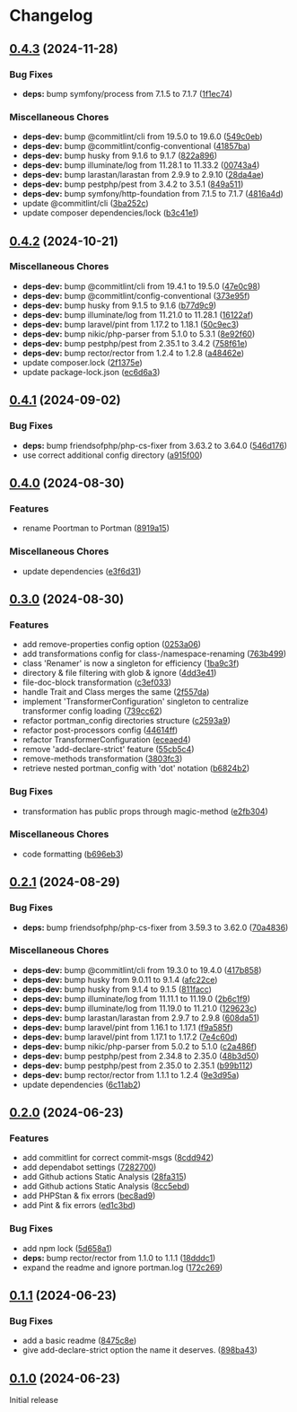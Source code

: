 # Changelog

## [0.4.3](https://github.com/magewirephp/portman/compare/v0.4.2...v0.4.3) (2024-11-28)


### Bug Fixes

* **deps:** bump symfony/process from 7.1.5 to 7.1.7 ([1f1ec74](https://github.com/magewirephp/portman/commit/1f1ec74c853d9369e0ea57a73bd8b46fcf2d137c))


### Miscellaneous Chores

* **deps-dev:** bump @commitlint/cli from 19.5.0 to 19.6.0 ([549c0eb](https://github.com/magewirephp/portman/commit/549c0ebfe18690e8238d32429bdd38ef44bc54fe))
* **deps-dev:** bump @commitlint/config-conventional ([41857ba](https://github.com/magewirephp/portman/commit/41857baf757fae91728909660886bbe16188df45))
* **deps-dev:** bump husky from 9.1.6 to 9.1.7 ([822a896](https://github.com/magewirephp/portman/commit/822a896127a55cc65882b6e3a6d6110cfb79fb34))
* **deps-dev:** bump illuminate/log from 11.28.1 to 11.33.2 ([00743a4](https://github.com/magewirephp/portman/commit/00743a428ba811e5b394d7adf8ffad4b3bf44a85))
* **deps-dev:** bump larastan/larastan from 2.9.9 to 2.9.10 ([28da4ae](https://github.com/magewirephp/portman/commit/28da4aede89cd7133fbeaa5e97666e313fe27bb2))
* **deps-dev:** bump pestphp/pest from 3.4.2 to 3.5.1 ([849a511](https://github.com/magewirephp/portman/commit/849a5114aea04e6fb2d46d9dae32a1b23171b84c))
* **deps-dev:** bump symfony/http-foundation from 7.1.5 to 7.1.7 ([4816a4d](https://github.com/magewirephp/portman/commit/4816a4d6acd388abd5f96dae66d3f3c49844cda6))
* update @commitlint/cli ([3ba252c](https://github.com/magewirephp/portman/commit/3ba252c215bac117a55be7795c90f0537bdfbb68))
* update composer dependencies/lock ([b3c41e1](https://github.com/magewirephp/portman/commit/b3c41e1ce17ba01fd32b411cc4321e6c450a70b1))

## [0.4.2](https://github.com/magewirephp/portman/compare/v0.4.1...v0.4.2) (2024-10-21)


### Miscellaneous Chores

* **deps-dev:** bump @commitlint/cli from 19.4.1 to 19.5.0 ([47e0c98](https://github.com/magewirephp/portman/commit/47e0c98090b019294e06826fb4fabba05b630195))
* **deps-dev:** bump @commitlint/config-conventional ([373e95f](https://github.com/magewirephp/portman/commit/373e95f5b84a449dd481a62afa7487e45d6f4c6e))
* **deps-dev:** bump husky from 9.1.5 to 9.1.6 ([b77d9c9](https://github.com/magewirephp/portman/commit/b77d9c94b0c28ddfbb864050136dd1f386e3b855))
* **deps-dev:** bump illuminate/log from 11.21.0 to 11.28.1 ([16122af](https://github.com/magewirephp/portman/commit/16122afc90165d5a3d36e0eba53f7a64a0ef3cd8))
* **deps-dev:** bump laravel/pint from 1.17.2 to 1.18.1 ([50c9ec3](https://github.com/magewirephp/portman/commit/50c9ec3d4ce9eec78c97d72a897c865ca3a70a70))
* **deps-dev:** bump nikic/php-parser from 5.1.0 to 5.3.1 ([8e92f60](https://github.com/magewirephp/portman/commit/8e92f60d4035cdcf06ec2a71aec5ca6115628844))
* **deps-dev:** bump pestphp/pest from 2.35.1 to 3.4.2 ([758f61e](https://github.com/magewirephp/portman/commit/758f61e8b653c88fb6e3bee4b1cf8ba504a439c0))
* **deps-dev:** bump rector/rector from 1.2.4 to 1.2.8 ([a48462e](https://github.com/magewirephp/portman/commit/a48462ef6aadaa8527b4bd46bb4a9e064a862dfc))
* update composer.lock ([2f1375e](https://github.com/magewirephp/portman/commit/2f1375e7874c491d58083be8396488cef620376a))
* update package-lock.json ([ec6d6a3](https://github.com/magewirephp/portman/commit/ec6d6a3aad892626fcb15c76a61c072e0e453533))

## [0.4.1](https://github.com/magewirephp/portman/compare/v0.4.0...v0.4.1) (2024-09-02)


### Bug Fixes

* **deps:** bump friendsofphp/php-cs-fixer from 3.63.2 to 3.64.0 ([546d176](https://github.com/magewirephp/portman/commit/546d176e65119dc7decb95a6770fc067ebd8fbaf))
* use correct additional config directory ([a915f00](https://github.com/magewirephp/portman/commit/a915f002a94774f594f84137f78df99f711fba55))

## [0.4.0](https://github.com/magewirephp/poortman/compare/v0.3.0...v0.4.0) (2024-08-30)


### Features

* rename Poortman to Portman ([8919a15](https://github.com/magewirephp/poortman/commit/8919a1538b2e83df0233fd497287dfa75a4f5b8c))


### Miscellaneous Chores

* update dependencies ([e3f6d31](https://github.com/magewirephp/poortman/commit/e3f6d310e8801b512fa9b6f8ee6a1b48a49b80e1))

## [0.3.0](https://github.com/magewirephp/portman/compare/v0.2.1...v0.3.0) (2024-08-30)


### Features

* add remove-properties config option ([0253a06](https://github.com/magewirephp/portman/commit/0253a0664b5666cc591c5cac50d1a9c80896b290))
* add transformations config for class-/namespace-renaming ([763b499](https://github.com/magewirephp/portman/commit/763b4999944cef1fef881340b1cb79659d4c7acc))
* class 'Renamer' is now a singleton for efficiency ([1ba9c3f](https://github.com/magewirephp/portman/commit/1ba9c3f4a59ddb8041ca8b8b81d091ed7ec3ad9c))
* directory & file filtering with glob & ignore ([4dd3e41](https://github.com/magewirephp/portman/commit/4dd3e41d4b945c21711456a867e76104b1c00687))
* file-doc-block transformation ([c3ef033](https://github.com/magewirephp/portman/commit/c3ef033a535acffa63ea75c722e6e99d476d2076))
* handle Trait and Class merges the same ([2f557da](https://github.com/magewirephp/portman/commit/2f557daf07c8f8758ca6c9526e60fd6ac336f661))
* implement 'TransformerConfiguration' singleton to centralize transformer config loading ([739cc62](https://github.com/magewirephp/portman/commit/739cc6248637bcdd8e2996f25f0482bc70e48336))
* refactor portman_config directories structure ([c2593a9](https://github.com/magewirephp/portman/commit/c2593a90fbd7ba0b36ae25c17490e5b28d20d3c1))
* refactor post-processors config ([44614ff](https://github.com/magewirephp/portman/commit/44614ff7d9c4ff86dd88a6cbb9fd9bf9463c086f))
* refactor TransformerConfiguration ([eceaed4](https://github.com/magewirephp/portman/commit/eceaed4eacb4832a6597ada07db1c858f6fb01b3))
* remove 'add-declare-strict' feature ([55cb5c4](https://github.com/magewirephp/portman/commit/55cb5c4698cd781815df5464c5ec60ab4464a37c))
* remove-methods transformation ([3803fc3](https://github.com/magewirephp/portman/commit/3803fc30d15df215711303f1cf306d6f0d89fc16))
* retrieve nested portman_config with 'dot' notation ([b6824b2](https://github.com/magewirephp/portman/commit/b6824b2c16217f8deee1a45a31a76f55502e62ed))


### Bug Fixes

* transformation has public props through magic-method ([e2fb304](https://github.com/magewirephp/portman/commit/e2fb304c9b579c36dd2cbac17b95311ea3db88d3))


### Miscellaneous Chores

* code formatting ([b696eb3](https://github.com/magewirephp/portman/commit/b696eb34e06a86a50b5d08a2453cd5cadbdda8a4))

## [0.2.1](https://github.com/magewirephp/portman/compare/v0.2.0...v0.2.1) (2024-08-29)


### Bug Fixes

* **deps:** bump friendsofphp/php-cs-fixer from 3.59.3 to 3.62.0 ([70a4836](https://github.com/magewirephp/portman/commit/70a48368df639e8acc9115aba6e8f6152a47e101))


### Miscellaneous Chores

* **deps-dev:** bump @commitlint/cli from 19.3.0 to 19.4.0 ([417b858](https://github.com/magewirephp/portman/commit/417b858b4ee33f978615e26a00233dcaf999ff2b))
* **deps-dev:** bump husky from 9.0.11 to 9.1.4 ([afc22ce](https://github.com/magewirephp/portman/commit/afc22ce3041217fd1c71450c73df55783a579e9c))
* **deps-dev:** bump husky from 9.1.4 to 9.1.5 ([811facc](https://github.com/magewirephp/portman/commit/811facc7951a71a7c7e4f08f49970067c28a4448))
* **deps-dev:** bump illuminate/log from 11.11.1 to 11.19.0 ([2b6c1f9](https://github.com/magewirephp/portman/commit/2b6c1f94c384dc07b2e155559bfb302acf466325))
* **deps-dev:** bump illuminate/log from 11.19.0 to 11.21.0 ([129623c](https://github.com/magewirephp/portman/commit/129623ccd802a87ade32a9e94e5431a5bcab15d9))
* **deps-dev:** bump larastan/larastan from 2.9.7 to 2.9.8 ([608da51](https://github.com/magewirephp/portman/commit/608da515459e6fccfecf72e455cf179412e70c7a))
* **deps-dev:** bump laravel/pint from 1.16.1 to 1.17.1 ([f9a585f](https://github.com/magewirephp/portman/commit/f9a585f3f106ab6faefc8704f7ee8384c50b5bc8))
* **deps-dev:** bump laravel/pint from 1.17.1 to 1.17.2 ([7e4c60d](https://github.com/magewirephp/portman/commit/7e4c60d399fb4df0061d86f5107558da7dcf7f1c))
* **deps-dev:** bump nikic/php-parser from 5.0.2 to 5.1.0 ([c2a486f](https://github.com/magewirephp/portman/commit/c2a486faaec0af8e55d22bf2c27be6c3033ba042))
* **deps-dev:** bump pestphp/pest from 2.34.8 to 2.35.0 ([48b3d50](https://github.com/magewirephp/portman/commit/48b3d50ab4d9d9ec6b09cf949fbdcdc85336466f))
* **deps-dev:** bump pestphp/pest from 2.35.0 to 2.35.1 ([b99b112](https://github.com/magewirephp/portman/commit/b99b112eeaf194a89a83753c710e94fac24ce698))
* **deps-dev:** bump rector/rector from 1.1.1 to 1.2.4 ([9e3d95a](https://github.com/magewirephp/portman/commit/9e3d95ab1930e9633c7d365e45b16632f2a1bc25))
* update dependencies ([6c11ab2](https://github.com/magewirephp/portman/commit/6c11ab2048ba1829ce38febf538c45e020bbf744))

## [0.2.0](https://github.com/magewirephp/portman/compare/v0.1.1...v0.2.0) (2024-06-23)


### Features

* add commitlint for correct commit-msgs ([8cdd942](https://github.com/magewirephp/portman/commit/8cdd942270b06ae4791623f79b6f67fc2fe73e9b))
* add dependabot settings ([7282700](https://github.com/magewirephp/portman/commit/7282700577312230d0061ad6f6d25b3a037be4d4))
* add Github actions Static Analysis ([28fa315](https://github.com/magewirephp/portman/commit/28fa3153fd452c7a125e8970dc8b599bd57ef365))
* add Github actions Static Analysis ([8cc5ebd](https://github.com/magewirephp/portman/commit/8cc5ebd2d385db9c132b5828c36336af70da5cdf))
* add PHPStan & fix errors ([bec8ad9](https://github.com/magewirephp/portman/commit/bec8ad924ee65f69b3c00f357f106950f06aa9e5))
* add Pint & fix errors ([ed1c3bd](https://github.com/magewirephp/portman/commit/ed1c3bd792fe2bb20c685ed1b35d1a46d9f3c13f))


### Bug Fixes

* add npm lock ([5d658a1](https://github.com/magewirephp/portman/commit/5d658a18086c517007459069710d29ab1109a756))
* **deps:** bump rector/rector from 1.1.0 to 1.1.1 ([18dddc1](https://github.com/magewirephp/portman/commit/18dddc1005fdb4238ba36197722f98ec0bfb6c82))
* expand the readme and ignore portman.log ([172c269](https://github.com/magewirephp/portman/commit/172c269a9c72444bef2128554b6c7d7da21731cd))

## [0.1.1](https://github.com/magewirephp/portman/compare/v0.1.0...v0.1.1) (2024-06-23)


### Bug Fixes

* add a basic readme ([8475c8e](https://github.com/magewirephp/portman/commit/8475c8e14b7233a0a78884da60f742de56f01cd8))
* give add-declare-strict option the name it deserves. ([898ba43](https://github.com/magewirephp/portman/commit/898ba437d6973f657ea75b2ccdeae5d9f8107d92))

## [0.1.0](https://github.com/magewirephp/portman/compare/v0.0.5...v0.1.0) (2024-06-23)

Initial release
